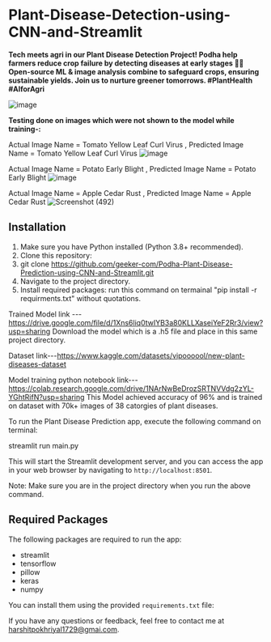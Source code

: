 # Plant-Disease-Detection-using-CNN-and-Streamlit
**Tech meets agri in our Plant Disease Detection Project! Podha help farmers reduce crop failure by detecting diseases at early stages 🌱🔬 Open-source ML &amp; image analysis combine to safeguard crops, ensuring sustainable yields. Join us to nurture greener tomorrows. #PlantHealth #AIforAgri**

![image](https://github.com/geeker-com/Podha-Plant-Disease-Prediction-using-CNN-and-Streamlit/assets/76612251/90289e02-ad0a-4b6f-922a-4de173ef48d5)


**Testing done on images which were not shown to the model while training-:**

Actual Image Name = Tomato Yellow Leaf Curl Virus , Predicted Image Name = Tomato Yellow Leaf Curl Virus 
![image](https://github.com/geeker-com/Podha-Plant-Disease-Detection-using-CNN-and-Streamlit/assets/76612251/d35091a5-c11d-437b-86f5-fea5716addfa)

Actual Image Name = Potato Early Blight , Predicted Image Name = Potato Early Blight
![image](https://github.com/geeker-com/Podha-Plant-Disease-Detection-using-CNN-and-Streamlit/assets/76612251/e1c66d17-05f3-4f50-b3b1-448573ec5d56)

Actual Image Name = Apple Cedar Rust , Predicted Image Name = Apple Cedar Rust
![Screenshot (492)](https://github.com/geeker-com/Podha-Plant-Disease-Detection-using-CNN-and-Streamlit/assets/76612251/4a79997b-e4ac-4e59-8e84-65006b3e473f)

## Installation

1. Make sure you have Python installed (Python 3.8+ recommended).
2. Clone this repository:
3. git clone https://github.com/geeker-com/Podha-Plant-Disease-Prediction-using-CNN-and-Streamlit.git
4. Navigate to the project directory.
5. Install required packages: run this command on termainal "pip install -r requirments.txt" without quotations.

Trained Model link ---https://drive.google.com/file/d/1Xns6liq0twIYB3a80KLLXaseiYeF2Rr3/view?usp=sharing
Download the model which is a .h5 file and place in this same project directory.

Dataset link---https://www.kaggle.com/datasets/vipoooool/new-plant-diseases-dataset

Model training python notebook link---https://colab.research.google.com/drive/1NArNwBeDrozSRTNVVdg2zYL-YGhtRifN?usp=sharing
This Model achieved accuracy of 96% and is trained on dataset with 70k+ images of 38 catorgies of plant diseases.

To run the Plant Disease Prediction app, execute the following command on terminal:

streamlit run main.py


This will start the Streamlit development server, and you can access the app in your web browser by navigating to `http://localhost:8501`.

Note: Make sure you are in the project directory when you run the above command.

## Required Packages

The following packages are required to run the app:

- streamlit
- tensorflow
- pillow
- keras
- numpy

You can install them using the provided `requirements.txt` file:

If you have any questions or feedback, feel free to contact me at harshitpokhriyal1729@gmai.com.

